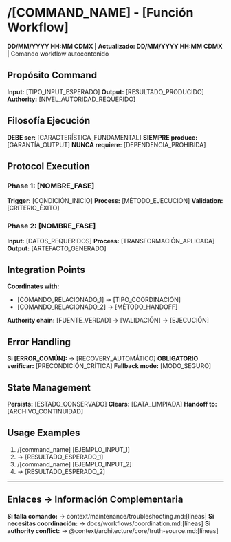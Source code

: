 # /[COMMAND_NAME] - [Función Workflow]

**DD/MM/YYYY HH:MM CDMX | Actualizado: DD/MM/YYYY HH:MM CDMX** | Comando workflow autocontenido

## Propósito Command
**Input:** [TIPO_INPUT_ESPERADO]
**Output:** [RESULTADO_PRODUCIDO]
**Authority:** [NIVEL_AUTORIDAD_REQUERIDO]

## Filosofía Ejecución
**DEBE ser:** [CARACTERÍSTICA_FUNDAMENTAL]
**SIEMPRE produce:** [GARANTÍA_OUTPUT]
**NUNCA requiere:** [DEPENDENCIA_PROHIBIDA]

## Protocol Execution
### Phase 1: [NOMBRE_FASE]
**Trigger:** [CONDICIÓN_INICIO]
**Process:** [MÉTODO_EJECUCIÓN]
**Validation:** [CRITERIO_ÉXITO]

### Phase 2: [NOMBRE_FASE]
**Input:** [DATOS_REQUERIDOS]
**Process:** [TRANSFORMACIÓN_APLICADA]
**Output:** [ARTEFACTO_GENERADO]

## Integration Points
**Coordinates with:**
- [COMANDO_RELACIONADO_1] → [TIPO_COORDINACIÓN]
- [COMANDO_RELACIONADO_2] → [MÉTODO_HANDOFF]

**Authority chain:** [FUENTE_VERDAD] → [VALIDACIÓN] → [EJECUCIÓN]

## Error Handling
**Si [ERROR_COMÚN]:** → [RECOVERY_AUTOMÁTICO]
**OBLIGATORIO verificar:** [PRECONDICIÓN_CRÍTICA]
**Fallback mode:** [MODO_SEGURO]

## State Management
**Persists:** [ESTADO_CONSERVADO]
**Clears:** [DATA_LIMPIADA]
**Handoff to:** [ARCHIVO_CONTINUIDAD]

## Usage Examples
1. /[command_name] [EJEMPLO_INPUT_1]
2. → [RESULTADO_ESPERADO_1]
4. /[command_name] [EJEMPLO_INPUT_2]
5. → [RESULTADO_ESPERADO_2]

---
## Enlaces → Información Complementaria
**Si falla comando:** → context/maintenance/troubleshooting.md:[líneas]
**Si necesitas coordinación:** → docs/workflows/coordination.md:[líneas]
**Si authority conflict:** → @context/architecture/core/truth-source.md:[líneas]